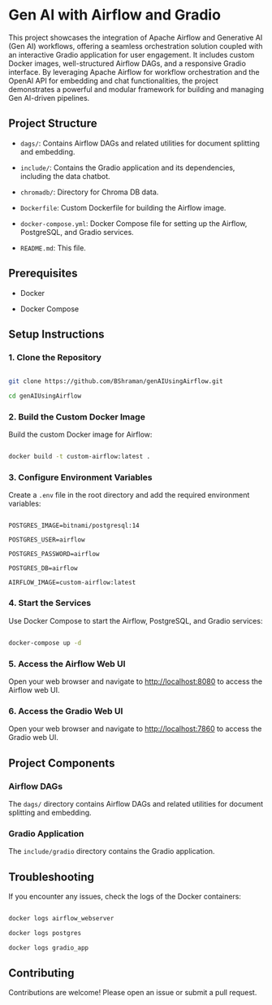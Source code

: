 # Gen AI with Airflow and Gradio

 

This project showcases the integration of Apache Airflow and Generative AI (Gen AI) workflows, offering a seamless orchestration solution coupled with an interactive Gradio application for user engagement. It includes custom Docker images, well-structured Airflow DAGs, and a responsive Gradio interface. By leveraging Apache Airflow for workflow orchestration and the OpenAI API for embedding and chat functionalities, the project demonstrates a powerful and modular framework for building and managing Gen AI-driven pipelines.
 

## Project Structure

 

- `dags/`: Contains Airflow DAGs and related utilities for document splitting and embedding.

- `include/`: Contains the Gradio application and its dependencies, including the data chatbot.

- `chromadb/`: Directory for Chroma DB data.

- `Dockerfile`: Custom Dockerfile for building the Airflow image.

- `docker-compose.yml`: Docker Compose file for setting up the Airflow, PostgreSQL, and Gradio services.

- `README.md`: This file.

 

## Prerequisites

 

- Docker

- Docker Compose

 

## Setup Instructions

 

### 1. Clone the Repository

 

```sh

git clone https://github.com/BShraman/genAIUsingAirflow.git

cd genAIUsingAirflow

```

 

### 2. Build the Custom Docker Image

 

Build the custom Docker image for Airflow:

 

```sh

docker build -t custom-airflow:latest .

```

 

### 3. Configure Environment Variables

 

Create a `.env` file in the root directory and add the required environment variables:

 

```env

POSTGRES_IMAGE=bitnami/postgresql:14

POSTGRES_USER=airflow

POSTGRES_PASSWORD=airflow

POSTGRES_DB=airflow

AIRFLOW_IMAGE=custom-airflow:latest

```

 

### 4. Start the Services

 

Use Docker Compose to start the Airflow, PostgreSQL, and Gradio services:

 

```sh

docker-compose up -d

```

 

### 5. Access the Airflow Web UI

 

Open your web browser and navigate to [http://localhost:8080](http://localhost:8080) to access the Airflow web UI.

 

### 6. Access the Gradio Web UI

 

Open your web browser and navigate to [http://localhost:7860](http://localhost:7860) to access the Gradio web UI.

 

## Project Components

 

### Airflow DAGs

 

The `dags/` directory contains Airflow DAGs and related utilities for document splitting and embedding.

 

### Gradio Application

 

The `include/gradio` directory contains the Gradio application.

 

## Troubleshooting

 

If you encounter any issues, check the logs of the Docker containers:

 

```sh

docker logs airflow_webserver

docker logs postgres

docker logs gradio_app

```

 

## Contributing

 

Contributions are welcome! Please open an issue or submit a pull request.
